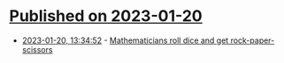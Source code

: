 # [Published on 2023-01-20](index.md)

* [2023-01-20, 13:34:52](https://news.ycombinator.com/item?id=34452895) - [Mathematicians roll dice and get rock-paper-scissors](https://www.quantamagazine.org/mathematicians-roll-dice-and-get-rock-paper-scissors-20230119/)
